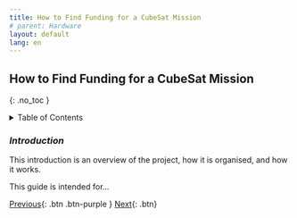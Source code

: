 ```yaml
---
title: How to Find Funding for a CubeSat Mission  
# parent: Hardware
layout: default
lang: en
---
```


##  How to Find Funding for a CubeSat Mission  
{: .no_toc }

<details markdown="block">
<summary>Table of Contents</summary>

- Table of Contents
{:toc}

</details>

### *Introduction*

This introduction is an overview of the project, how it is organised, and how it works.

This guide is intended for...



[Previous]({{site.url}}/get-started){: .btn .btn-purple }
[Next]({{site.url}}/get-started/reference.html){: .btn}
